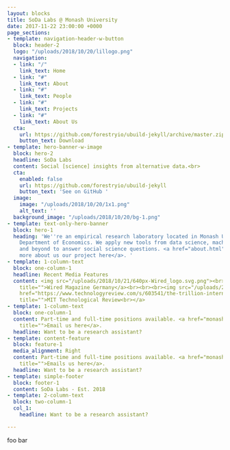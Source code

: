 ```yaml
---
layout: blocks
title: SoDa Labs @ Monash University
date: 2017-11-22 23:00:00 +0000
page_sections:
- template: navigation-header-w-button
  block: header-2
  logo: "/uploads/2018/10/20/lillogo.png"
  navigation:
  - link: "/"
    link_text: Home
  - link: "#"
    link_text: About
  - link: "#"
    link_text: People
  - link: "#"
    link_text: Projects
  - link: "#"
    link_text: About Us
  cta:
    url: https://github.com/forestryio/ubuild-jekyll/archive/master.zip
    button_text: Download
- template: hero-banner-w-image
  block: hero-2
  headline: SoDa Labs
  content: Social [science] insights from alternative data.<br>
  cta:
    enabled: false
    url: https://github.com/forestryio/ubuild-jekyll
    button_text: 'See on GitHub '
  image:
    image: "/uploads/2018/10/20/1x1.png"
    alt_text: ''
  background_image: "/uploads/2018/10/20/bg-1.png"
- template: text-only-hero-banner
  block: hero-1
  heading: 'We''re an empirical research laboratory located in Monash University''s
    Department of Economics. We apply new tools from data science, machine learning,
    and beyond to answer social science questions. <a href="about.html" title="About">Read
    more about us our project here</a>. '
- template: 1-column-text
  block: one-column-1
  headline: Recent Media Features
  content: <img src="/uploads/2018/10/21/640px-Wired_logo.svg.png"><br><a href=""
    title="">Wired Magazine Germany</a><br><br><br><img src="/uploads/2018/10/21/logo-mit-technology-review-180x180.png"><br><a
    href="https://www.technologyreview.com/s/603541/the-trillion-internet-observations-showing-how-global-sleep-patterns-are-changing/"
    title="">MIT Technological Review<br></a>
- template: 1-column-text
  block: one-column-1
  content: Part-time and full-time positions available. <a href="monashsodalabs@gmail.com"
    title="">Email us here</a>.
  headline: Want to be a research assistant?
- template: content-feature
  block: feature-1
  media_alignment: Right
  content: Part-time and full-time positions available. <a href="monashsodalabs@gmail.com"
    title="">Emails us here</a>.
  headline: Want to be a research assistant?
- template: simple-footer
  block: footer-1
  content: SoDa Labs - Est. 2018
- template: 2-column-text
  block: two-column-1
  col_1:
    headline: Want to be a research assistant?

---
```

foo bar